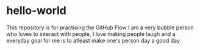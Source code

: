 # hello-world
This repository is for practising the GitHub Flow
I am a very bubble person who loves to interact with people, I love making people laugh and a everyday goal for me is to atleast make one's person day a good day

